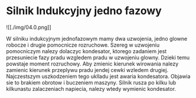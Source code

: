 # Silnik Indukcyjny jedno fazowy

![[./img/04.0.png]]

W silniku indukcyjnym jednofazowym mamy dwa uzwojenia, jedno glowne robocze i drugie pomocnicze rozruchowe. Szereg w uzwojeniu pomocniczym nalezy dolaczyc kondesator, ktorego zadaniem jest przesuniecie fazy pradu wzgledem pradu w uzwojeniu glowny. Dzieki temu powstaje moment rozruchowy. Aby zmienic kierunek wirowania nalezy zamienic kierunek przeplywu pradu jendej cewki wzledem drugiej. Najczestszym uszkodzeniem tego uklladu jest awaria kondesatora. Objawia sie to brakiem obrotow i buczeniem maszyny. Silnik rusza po kilku lub kilkunastu zalaczeniach napiecia, nalezy wtedy wymienic kondesator.
